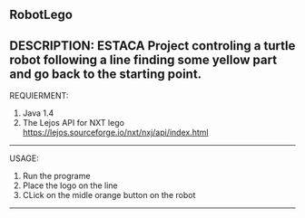RobotLego
--------------------------------------------------
DESCRIPTION:
ESTACA Project controling a turtle robot following
a line finding some yellow part and go back to 
the starting point.
--------------------------------------------------
REQUIERMENT:
1. Java 1.4
2. The Lejos API for NXT lego 
	 https://lejos.sourceforge.io/nxt/nxj/api/index.html
--------------------------------------------------
USAGE:
1. Run the programe
2. Place the logo on the line
3. CLick on the midle orange button on the robot
--------------------------------------------------


